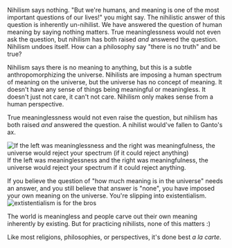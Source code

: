 Nihilism says nothing. "But we're humans, and meaning is one of the most important questions of our lives!" you might say. The nihilistic answer of this question is inherently un-nihilist. We have answered the question of human meaning by saying nothing matters. True meaninglessness would not even ask the question, but nihilism has both raised _and_ answered the question. Nihilism undoes itself. How can a philosophy say "there is no truth" and be true? 

Nihilism says there is no meaning to anything, but this is a subtle anthropomorphizing the universe. Nihilists are imposing a human spectrum of meaning on the universe, but the universe has no concept of meaning. It doesn't have any sense of things being meaningful or meaningless. It doesn't just not care, it can't not care. Nihilism only makes sense from a human perspective.

True meaninglessness would not even raise the question, but nihilism has both raised _and_ answered the question. A nihilist would've fallen to Ganto's ax.

![If the left was meaninglessness and the right was meaningfulness, the universe would reject your spectrum (if it could reject anything)](https://www.scholastic.com/content/parents/en/school-success/learning-toolkit-blog/number-lines/_jcr_content.img.full.high.png)
If the left was meaninglessness and the right was meaningfulness, the universe would reject your spectrum if it could reject anything.

If you believe the question of "how much meaning is in the universe" needs an answer, and you still believe that answer is "none", you have imposed your own meaning on the universe. You're slipping into existentialism. 
![extistentialism is for the bros](https://i.redd.it/5sn4xddkcl851.jpg)

The world is meaningless and people carve out their own meaning inherently by existing. But for practicing nihilists, none of this matters :) 

Like most religions, philosophies, or perspectives, it's done best _a la carte_. 

